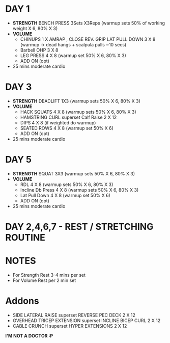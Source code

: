 # DAY 1

* **STRENGTH** BENCH PRESS 3Sets X3Reps (warmup sets 50% of working weight X 6, 80% X 3)
* **VOLUME**
  * CHINUPS 1 X AMRAP , CLOSE REV. GRIP LAT PULL DOWN  3 X 8 (warmup -> dead hangs + scalpula pulls ~10 secs)
  * Barbell OHP 3 X 8
  * LEG PRESS  4 X 8   (warmup set 50% X 6, 80% X 3)
  * ADD ON (opt)
* 25 mins moderate cardio

# DAY 3

* **STRENGTH**  DEADLIFT 1X3  (warmup sets 50% X 6, 80% X 3)
* **VOLUME**
  * HACK SQUATS 4 X 8  (warmup sets 50% X 6, 80% X 3)
  * HAMSTRING CURL superset Calf Raise   2 X 12 
  * DIPS 4 X 8 (if weighted do warmup)
  * SEATED ROWS 4 X 8 (warmup set 50% X 6)
  * ADD ON (opt)
* 25 mins moderate cardio

# DAY 5

* **STRENGTH** SQUAT 3X3  (warmup sets 50% X 6, 80% X 3)
* **VOLUME**
  * RDL 4 X 8 (warmup sets 50% X 6, 80% X 3)
  * Incline Db Press 4 X 8 (warmup sets 50% X 6, 80% X 3)
  * Lat Pull Down 4 X 8 (warmup set 50% X 6)
  * ADD ON (opt)
* 25 mins moderate cardio

# DAY 2,4,6,7 - REST / STRETCHING ROUTINE 

# NOTES
 - For Strength  Rest 3-4 mins per set
 - For Volume Rest per 2 min set

# Addons 
- SIDE LATERAL RAISE superset REVERSE PEC DECK 2 X 12
- OVERHEAD TRICEP EXTENSION superset INCLINE BICEP CURL  2 X 12
- CABLE CRUNCH superset HYPER EXTENSIONS 2 X 12

**I'M NOT A DOCTOR :P**
